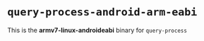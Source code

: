# `query-process-android-arm-eabi`

This is the **armv7-linux-androideabi** binary for `query-process`
